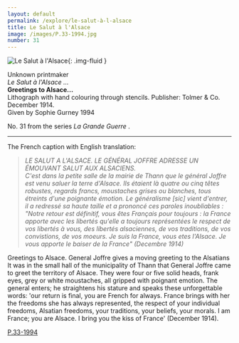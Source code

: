 ```yaml
---
layout: default
permalink: /explore/le-salut-à-l-alsace
title: Le Salut à l'Alsace
image: /images/P.33-1994.jpg
number: 31
---
```

![Le Salut à l'Alsace]({{site.baseurl}}/images/P.33-1994.jpg){: .img-fluid }

Unknown printmaker  
_Le Salut à l'Alsace ..._  
**Greetings to Alsace...**  
Lithograph with hand colouring through stencils. Publisher: Tolmer & Co. December 1914.  
Given by Sophie Gurney 1994  

No. 31 from the series _La Grande Guerre_ .
* * *

The French caption with English translation:

> _LE SALUT A L'ALSACE. LE GÉNÉRAL JOFFRE ADRESSE UN ÉMOUVANT SALUT AUX ALSACIENS.  
C'est dans la petite salle de la mairie de Thann que le général Joffre est venu saluer la terre d'Alsace. Ils étaient là quatre ou cinq têtes robustes, regards francs, moustaches grises ou blanches, tous étreints d'une poignante émotion. Le généralisme \[sic\] vient d'entrer, il a redressé sa haute taille et a prononcé ces paroles inoubliables : "Notre retour est définitif, vous êtes Français pour toujours : la France apporte avec les libertés qu'elle a toujours représentées le respect de vos libertés à vous, des libertés alsaciennes, de vos traditions, de vos convistions, de vos moeurs. Je suis la France, vous etes l'Alsace. Je vous apporte le baiser de la France" (Decembre 1914)_

Greetings to Alsace. General Joffre gives a moving greeting to the Alsatians  
It was in the small hall of the municipality of Thann that General Joffre came to greet the territory of Alsace. They were four or five solid heads, frank eyes, grey or white moustaches, all gripped with poignant emotion. The general enters; he straightens his stature and speaks these unforgettable words: 'our return is final, you are French for always. France brings with her the freedoms she has always represented, the respect of your individual freedoms, Alsatian freedoms, your traditions, your beliefs, your morals. I am France; you are Alsace. I bring you the kiss of France' (December 1914).

[P.33-1994]({{site.collection_url}}id/object/198904)
